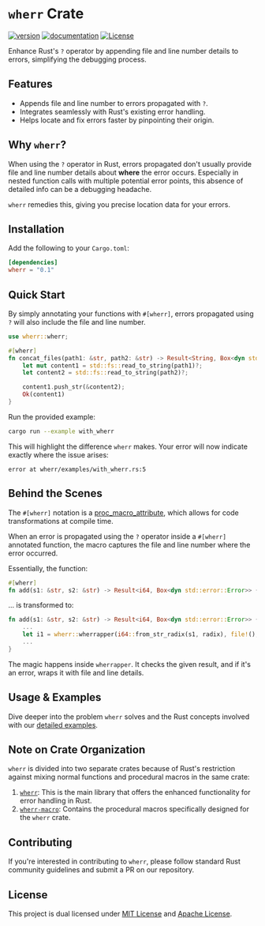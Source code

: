 # `wherr` Crate

[![version](https://img.shields.io/crates/v/wherr.svg)](https://crates.io/crates/wherr)
[![documentation](https://docs.rs/wherr/badge.svg)](https://docs.rs/wherr)
[![License](https://img.shields.io/crates/l/wherr)](./LICENSE)

Enhance Rust's `?` operator by appending file and line number details to errors, simplifying the debugging process.

## Features

- Appends file and line number to errors propagated with `?`.
- Integrates seamlessly with Rust's existing error handling.
- Helps locate and fix errors faster by pinpointing their origin.

## Why `wherr`?

When using the `?` operator in Rust, errors propagated don't usually provide file and line number details about **where** the error occurs. Especially in nested function calls with multiple potential error points, this absence of detailed info can be a debugging headache.

`wherr` remedies this, giving you precise location data for your errors.

## Installation

Add the following to your `Cargo.toml`:

```toml
[dependencies]
wherr = "0.1"
```

## Quick Start

By simply annotating your functions with `#[wherr]`, errors propagated using `?` will also include the file and line number.

```rust
use wherr::wherr;

#[wherr]
fn concat_files(path1: &str, path2: &str) -> Result<String, Box<dyn std::error::Error>> {
    let mut content1 = std::fs::read_to_string(path1)?;
    let content2 = std::fs::read_to_string(path2)?;

    content1.push_str(&content2);
    Ok(content1)
}
```

Run the provided example:

```sh
cargo run --example with_wherr
```

This will highlight the difference `wherr` makes. Your error will now indicate exactly where the issue arises:

```
error at wherr/examples/with_wherr.rs:5
```

## Behind the Scenes

The `#[wherr]` notation is a [proc_macro_attribute](https://doc.rust-lang.org/reference/procedural-macros.html#attribute-macros), which allows for code transformations at compile time.

When an error is propagated using the `?` operator inside a `#[wherr]` annotated function, the macro captures the file and line number where the error occurred.

Essentially, the function:

```rust
#[wherr]
fn add(s1: &str, s2: &str) -> Result<i64, Box<dyn std::error::Error>> { ... }
```

... is transformed to:

```rust
fn add(s1: &str, s2: &str) -> Result<i64, Box<dyn std::error::Error>> {
    ...
    let i1 = wherr::wherrapper(i64::from_str_radix(s1, radix), file!(), line!())?;
    ...
}
```

The magic happens inside `wherrapper`. It checks the given result, and if it's an error, wraps it with file and line details.

## Usage & Examples

Dive deeper into the problem `wherr` solves and the Rust concepts involved with our [detailed examples](./examples/README.md).

## Note on Crate Organization

`wherr` is divided into two separate crates because of Rust's restriction against mixing normal functions and procedural macros in the same crate:

1. [`wherr`](https://crates.io/crates/wherr):
   This is the main library that offers the enhanced functionality for error
   handling in Rust.
2. [`wherr-macro`](https://crates.io/crates/wherr-macro):
   Contains the procedural macros specifically designed for the `wherr` crate.

## Contributing

If you're interested in contributing to `wherr`, please follow standard
Rust community guidelines and submit a PR on our repository.

## License

This project is dual licensed under [MIT License](./LICENSE-MIT) and [Apache License](./LICENSE-APACHE).
